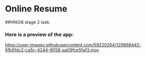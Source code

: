 # Online Resume
##HNGi8 stage 2 task.
### Here is a preview of the app:
https://user-images.githubusercontent.com/59220264/129868442-6fb5fdc2-ca5c-4244-9058-aa09fce5faf3.mov

